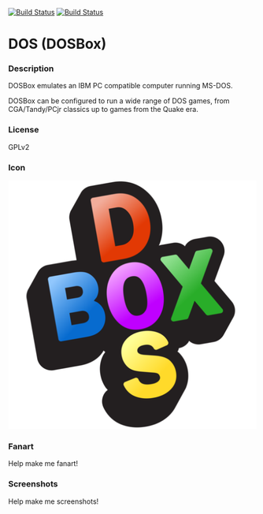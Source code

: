 [![Build Status](https://travis-ci.org/kodi-game/game.libretro.dosbox.svg?branch=master)](https://travis-ci.org/kodi-game/game.libretro.dosbox)
[![Build Status](https://ci.appveyor.com/api/projects/status/github/kodi-game/game.libretro.dosbox?svg=true)](https://ci.appveyor.com/project/kodi-game/game-libretro-dosbox)

# DOS (DOSBox)

### Description

DOSBox emulates an IBM PC compatible computer running MS-DOS.

DOSBox can be configured to run a wide range of DOS games, from CGA/Tandy/PCjr classics up to games from the Quake era.

### License

GPLv2

### Icon

![DOS (DOSBox) icon](game.libretro.dosbox/resources/icon.png)

### Fanart

Help make me fanart!

### Screenshots

Help make me screenshots!
